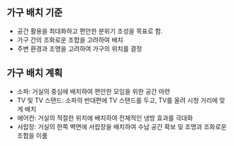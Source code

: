 ## 가구 배치 기준
- 공간 활용을 최대화하고 편안한 분위기 조성을 목표로 함.
- 가구 간의 조화로운 조합을 고려하여 배치
- 주변 환경과 조명을 고려하여 가구의 위치를 결정

## 가구 배치 계획
- 소파: 거실의 중심에 배치하여 편안한 모임을 위한 공간 마련
- TV 및 TV 스탠드: 소파의 반대편에 TV 스탠드를 두고, TV를 올려 시청 거리에 맞게 배치
- 에어컨: 거실의 적절한 위치에 배치하여 전체적인 냉방 효과를 극대화
- 서랍장: 거실의 한쪽 벽면에 서랍장을 배치하여 수납 공간 확보 및 조명과 조화로운 조합을 이룸